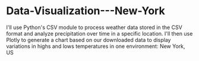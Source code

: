 # Data-Visualization---New-York
I'll use Python's CSV module to process weather data stored in the CSV format and analyze precipitation over time in a specific location. I'll then use Plotly to generate a chart based on our downloaded data to display variations in highs and lows temperatures in one environment:  New York, US
